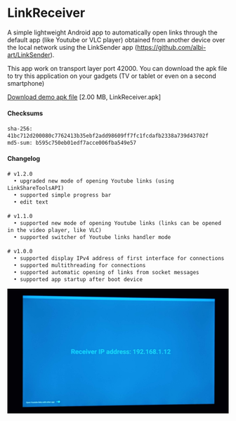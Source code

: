 # LinkReceiver
A simple lightweight Android app to automatically open links through the default app (like Youtube or VLC player) obtained from another device over the local network using the LinkSender app (https://github.com/albi-art/LinkSender).

This app work on transport layer port 42000. You can download the apk file to try this application on your gadgets (TV or tablet or even on a second smartphone)

[Download demo apk file](https://github.com/albi-art/LinkReceiver/raw/dev/demo/LinkReceiver.apk) [2.00 MB, LinkReceiver.apk]
#### Checksums
    sha-256: 41bc712d200080c7762413b35ebf2add98609ff7fc1fcdafb2338a739d43702f
    md5-sum: b595c750eb01edf7acce006fba549e57

#### Changelog
    # v1.2.0
      • upgraded new mode of opening Youtube links (using LinkShareToolsAPI)
      • supported simple progress bar
      • edit text

    # v1.1.0
      • supported new mode of opening Youtube links (links can be opened in the video player, like VLC)
      • supported switcher of Youtube links handler mode
      
    # v1.0.0
      • supported display IPv4 address of first interface for connections
      • supported multithreading for connections
      • supported automatic opening of links from socket messages
      • supported app startup after boot device

![App screenshot](https://github.com/albi-art/LinkReceiver/blob/dev/demo/LinkReceiverDemo.jpg?raw=true)
